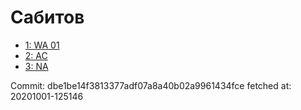 # Сабитов
- [1: WA 01](1.md)
- [2: AC](2.md)
- [3: NA](3.md)

Commit: dbe1be14f3813377adf07a8a40b02a9961434fce
 fetched at: 20201001-125146
